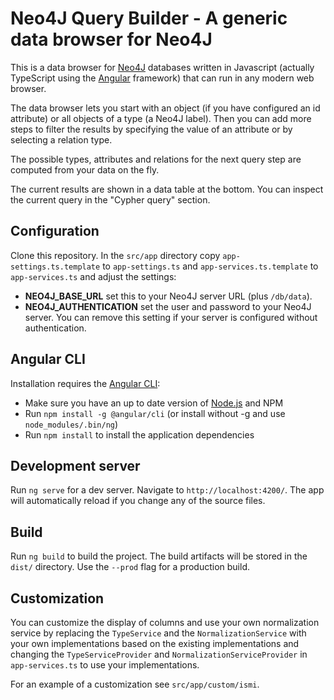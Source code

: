# Neo4J Query Builder - A generic data browser for Neo4J

This is a data browser for [Neo4J](https://neo4j.com) databases written in Javascript 
(actually TypeScript using the [Angular](https://angular.io) framework) that can run in any modern web browser.

The data browser lets you start with an object (if you have configured an id attribute) or all objects of a 
type (a Neo4J label). Then you can add more steps to filter the results by specifying the value of an attribute 
or by selecting a relation type.

The possible types, attributes and relations for the next query step are computed from your data on the fly.

The current results are shown in a data table at the bottom. You can inspect the current query in the 
"Cypher query" section.

## Configuration

Clone this repository. In the `src/app` directory copy `app-settings.ts.template` to `app-settings.ts` 
and `app-services.ts.template` to `app-services.ts` and adjust the settings:

* **NEO4J_BASE_URL**  set this to your Neo4J server URL (plus `/db/data`).
* **NEO4J_AUTHENTICATION** set the user and password to your Neo4J server. You can remove this setting
if your server is configured without authentication.

## Angular CLI

Installation requires the [Angular CLI](https://cli.angular.io/):

* Make sure you have an up to date version of [Node.js](https://nodejs.org/en/) and NPM
* Run `npm install -g @angular/cli` (or install without -g and use `node_modules/.bin/ng`)
* Run `npm install` to install the application dependencies

## Development server

Run `ng serve` for a dev server. Navigate to `http://localhost:4200/`. 
The app will automatically reload if you change any of the source files.

## Build

Run `ng build` to build the project. The build artifacts will be stored in the `dist/` directory. 
Use the `--prod` flag for a production build.

## Customization

You can customize the display of columns and use your own normalization service by replacing the
`TypeService` and the `NormalizationService` with your own implementations based on the existing
implementations and changing the `TypeServiceProvider` and `NormalizationServiceProvider` in 
`app-services.ts` to use your implementations. 

For an example of a customization see `src/app/custom/ismi`.
